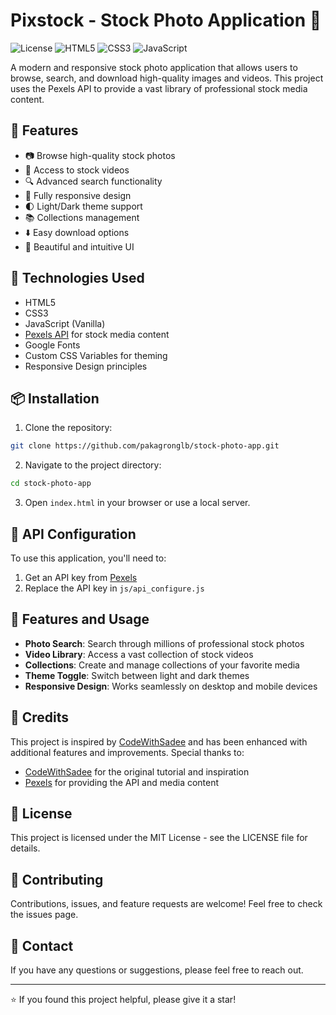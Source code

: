 # Pixstock - Stock Photo Application 📸

![License](https://img.shields.io/badge/license-MIT-blue.svg)
![HTML5](https://img.shields.io/badge/html5-%23E34F26.svg?style=for-the-badge&logo=html5&logoColor=white)
![CSS3](https://img.shields.io/badge/css3-%231572B6.svg?style=for-the-badge&logo=css3&logoColor=white)
![JavaScript](https://img.shields.io/badge/javascript-%23323330.svg?style=for-the-badge&logo=javascript&logoColor=%23F7DF1E)

A modern and responsive stock photo application that allows users to browse, search, and download high-quality images and videos. This project uses the Pexels API to provide a vast library of professional stock media content.

## 🌟 Features

- 📷 Browse high-quality stock photos
- 🎥 Access to stock videos
- 🔍 Advanced search functionality
- 📱 Fully responsive design
- 🌓 Light/Dark theme support
- 📚 Collections management
- ⬇️ Easy download options
- 🎨 Beautiful and intuitive UI

## 🚀 Technologies Used

- HTML5
- CSS3
- JavaScript (Vanilla)
- [Pexels API](https://www.pexels.com/api/) for stock media content
- Google Fonts
- Custom CSS Variables for theming
- Responsive Design principles

## 📦 Installation

1. Clone the repository:
```bash
git clone https://github.com/pakagronglb/stock-photo-app.git
```

2. Navigate to the project directory:
```bash
cd stock-photo-app
```

3. Open `index.html` in your browser or use a local server.

## 🔑 API Configuration

To use this application, you'll need to:
1. Get an API key from [Pexels](https://www.pexels.com/api/)
2. Replace the API key in `js/api_configure.js`

## 🎨 Features and Usage

- **Photo Search**: Search through millions of professional stock photos
- **Video Library**: Access a vast collection of stock videos
- **Collections**: Create and manage collections of your favorite media
- **Theme Toggle**: Switch between light and dark themes
- **Responsive Design**: Works seamlessly on desktop and mobile devices

## 🤝 Credits

This project is inspired by [CodeWithSadee](https://www.youtube.com/watch?v=3B_o90v6WqA) and has been enhanced with additional features and improvements. Special thanks to:

- [CodeWithSadee](https://www.youtube.com/@codewithsadee) for the original tutorial and inspiration
- [Pexels](https://www.pexels.com) for providing the API and media content

## 📄 License

This project is licensed under the MIT License - see the LICENSE file for details.

## 🤝 Contributing

Contributions, issues, and feature requests are welcome! Feel free to check the issues page.

## 📧 Contact

If you have any questions or suggestions, please feel free to reach out.

---
⭐️ If you found this project helpful, please give it a star! 
